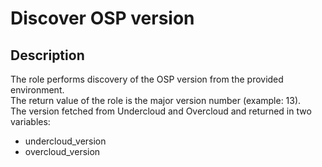 # Discover OSP version

## Description
The role performs discovery of the OSP version from the provided environment.  
The return value of the role is the major version number (example: 13).  
The version fetched from Undercloud and Overcloud and returned in two variables:
* undercloud_version
* overcloud_version
